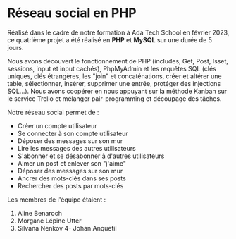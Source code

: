 # Réseau social en PHP

Réalisé dans le cadre de notre formation à Ada Tech School en février 2023, ce quatrième projet a été réalisé en **PHP** et **MySQL** sur une durée de 5 jours.

Nous avons découvert le fonctionnement de PHP (includes, Get, Post, Isset, sessions, input et input cachés), PhpMyAdmin et les requêtes SQL (clés uniques, clés étrangères, les "join" et concaténations, créer et altérer une table, sélectionner, insérer, supprimer une entrée, protéger des injections SQL...). Nous avons coopérer en nous appuyant sur la méthode Kanban sur le service Trello et mélanger pair-programming et découpage des tâches.

Notre réseau social permet de : 

+ Créer un compte utilisateur
+ Se connecter à son compte utilisateur
+ Déposer des messages sur son mur
+ Lire les messages des autres utilisateurs
+ S'abonner et se désabonner à d'autres utilisateurs
+ Aimer un post et enlever son "j'aime"
+ Déposer des messages sur son mur
+ Ancrer des mots-clés dans ses posts
+ Rechercher des posts par mots-clés

Les membres de l'équipe étaient : 
1. Aline Benaroch
2. Morgane Lépine Utter
3. Silvana Nenkov
4- Johan Anquetil

